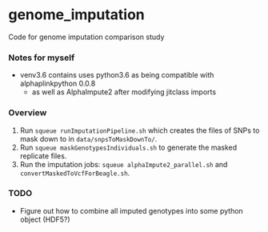 # genome_imputation
Code for genome imputation comparison study


### Notes for myself
- venv3.6 contains uses python3.6 as being compatible with alphaplinkpython 0.0.8
    - as well as AlphaImpute2 after modifying jitclass imports

### Overview
1. Run `squeue runImputationPipeline.sh` which creates the files of SNPs to mask down to in `data/snpsToMaskDownTo/`. 
2. Run `squeue maskGenotypesIndividuals.sh` to generate the masked replicate files.
3. Run the imputation jobs: `squeue alphaImpute2_parallel.sh` and `convertMaskedToVcfForBeagle.sh`.

### TODO
- Figure out how to combine all imputed genotypes into some python object (HDF5?)